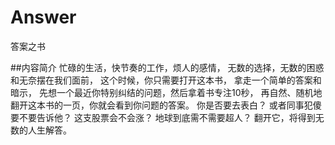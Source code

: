 # Answer
答案之书

##内容简介
忙碌的生活，快节奏的工作，烦人的感情，
无数的选择，无数的困惑和无奈摆在我们面前，
这个时候，你只需要打开这本书，
拿走一个简单的答案和暗示，
先想一个最近你特别纠结的问题，然后拿着书专注10秒，
再自然、随机地翻开这本书的一页，你就会看到你问题的答案。
你是否要去表白？
或者同事犯傻要不要告诉他？
这支股票会不会涨？
地球到底需不需要超人？
翻开它，将得到无数的人生解答。
